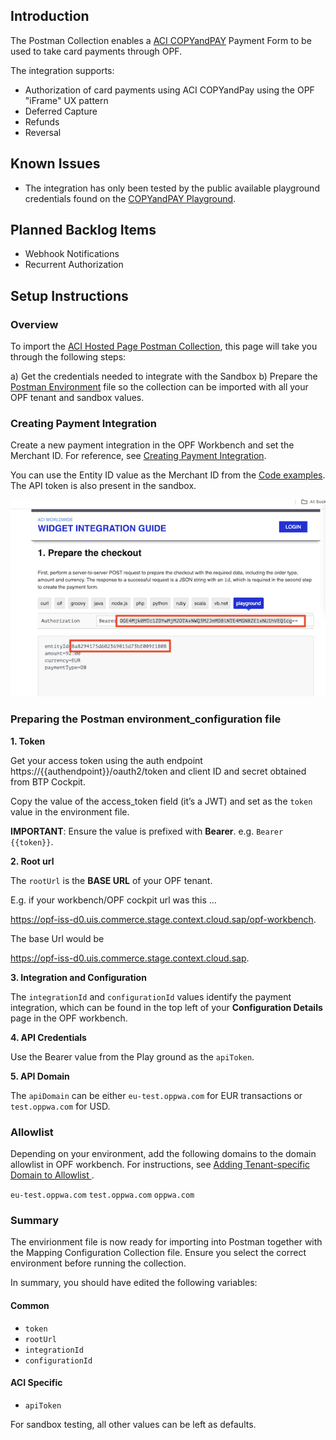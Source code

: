 ## Introduction

The Postman Collection enables a [ACI COPYandPAY](https://docs.aciworldwide.com/integrations/widget) Payment Form to be used to take card payments through OPF. 

The integration supports:

* Authorization of card payments using ACI COPYandPay using the OPF "iFrame" UX pattern
* Deferred Capture 
* Refunds
* Reversal

## Known Issues
* The integration has only been tested by the public available playground credentials found on the [COPYandPAY Playground](https://docs.aciworldwide.com/integrations/widget).

## Planned Backlog Items
* Webhook Notifications
* Recurrent Authorization


## Setup Instructions

### Overview
To import the [ACI Hosted Page Postman Collection](mapping_configuration.json), this page will take you through the following steps:

a) Get the credentials needed to integrate with the Sandbox
b) Prepare the [Postman Environment](environment_configuration.json) file so the collection can be imported with all your OPF tenant and sandbox values. 


### Creating Payment Integration
Create a new payment integration in the OPF Workbench and set the Merchant ID. For reference, see [Creating Payment Integration](https://help.sap.com/docs/SAP_COMMERCE_CLOUD_PUBLIC_CLOUD/0996ba68e5794b8ab51db8d25d4c9f8a/20a64f954df1425391757759011e7e6b.html?state=DRAFT).

You can use the Entity ID value as the Merchant ID from the [Code examples](https://docs.aciworldwide.com/integrations/widget).
The API token is also present in the sandbox.

![](images/aci-playground-creds.png)


### Preparing the Postman environment_configuration file

**1. Token**

Get your access token using the auth endpoint https://{{authendpoint}}/oauth2/token and client ID and secret obtained from BTP Cockpit.

Copy the value of the access_token field (it’s a JWT) and set as the ``token`` value in the environment file.

**IMPORTANT**: Ensure the value is prefixed with **Bearer**. e.g. ``Bearer {{token}}``.

**2. Root url**

The ``rootUrl`` is the **BASE URL** of your OPF tenant.

E.g. if your workbench/OPF cockpit url was this …

<https://opf-iss-d0.uis.commerce.stage.context.cloud.sap/opf-workbench>.

The base Url would be

https://opf-iss-d0.uis.commerce.stage.context.cloud.sap.


**3. Integration and Configuration**

The ``integrationId`` and ``configurationId`` values identify the payment integration, which can be found in the top left of your **Configuration Details** page in the OPF workbench.

**4. API Credentials**

Use the Bearer value from the Play ground as the ``apiToken``.

**5. API Domain**

The ``apiDomain`` can be either ``eu-test.oppwa.com`` for EUR transactions or ``test.oppwa.com`` for USD.

### Allowlist
Depending on your environment, add the following domains to the domain allowlist in OPF workbench. For instructions, see [Adding Tenant-specific Domain to Allowlist
](https://help.sap.com/docs/SAP_COMMERCE_CLOUD_PUBLIC_CLOUD/0996ba68e5794b8ab51db8d25d4c9f8a/a6836485b4494cfaad4033b4ee7a9c64.html?state=DRAFT).

``eu-test.oppwa.com``
``test.oppwa.com``
``oppwa.com``

### Summary

The envirionment file is now ready for importing into Postman together with the Mapping Configuration Collection file. Ensure you select the correct environment before running the collection.

In summary, you should have edited the following variables: 

#### Common
- ``token``
- ``rootUrl``
- ``integrationId``
- ``configurationId``

#### ACI Specific
- ``apiToken``
  
For sandbox testing, all other values can be left as defaults.  
